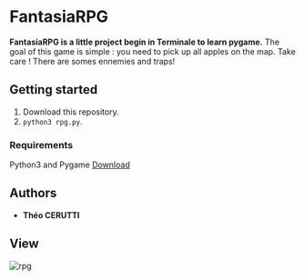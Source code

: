 # FantasiaRPG

**FantasiaRPG is a little project begin in Terminale to learn pygame.**
The goal of this game is simple : you need to pick up all apples on the map. Take care ! There are somes ennemies and traps! 

## Getting started

1) Download this repository.
2) ```python3 rpg.py```.

### Requirements

Python3 and Pygame [Download](https://www.pygame.org/news)

## Authors

* **Théo CERUTTI**

## View

![rpg](https://user-images.githubusercontent.com/44285344/48670496-1000d580-eb19-11e8-9420-41535c5cceed.png)

